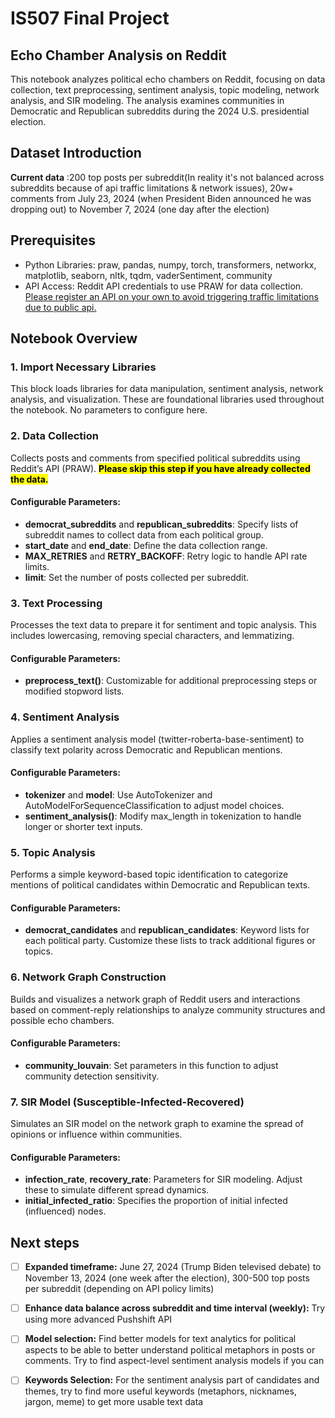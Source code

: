 # IS507 Final Project

## Echo Chamber Analysis on Reddit

This notebook analyzes political echo chambers on Reddit, focusing on data collection, text preprocessing, sentiment analysis, topic modeling, network analysis, and SIR modeling. The analysis examines communities in Democratic and Republican subreddits during the 2024 U.S. presidential election.

## Dataset Introduction
**Current data** :200 top posts per subreddit(In reality it's not balanced across subreddits because of api traffic limitations & network issues), 20w+ comments from July 23, 2024 (when President Biden announced he was dropping out) to November 7, 2024 (one day after the election)

## Prerequisites
- Python Libraries: praw, pandas, numpy, torch, transformers, networkx, matplotlib, seaborn, nltk, tqdm, vaderSentiment, community
- API Access: Reddit API credentials to use PRAW for data collection. [Please register an API on your own to avoid triggering traffic limitations due to public api.](https://praw.readthedocs.io/en/stable/getting_started/quick_start.html)

## Notebook Overview

### 1. Import Necessary Libraries

This block loads libraries for data manipulation, sentiment analysis, network analysis, and visualization. These are foundational libraries used throughout the notebook. No parameters to configure here.

### 2. Data Collection

Collects posts and comments from specified political subreddits using Reddit’s API (PRAW). **<mark>Please skip this step if you have already collected the data.</mark>**

#### Configurable Parameters:
- **democrat_subreddits** and **republican_subreddits**: Specify lists of subreddit names to collect data from each political group.
- **start_date** and **end_date**: Define the data collection range.
- **MAX_RETRIES** and **RETRY_BACKOFF**: Retry logic to handle API rate limits.
- **limit**: Set the number of posts collected per subreddit.

### 3. Text Processing

Processes the text data to prepare it for sentiment and topic analysis. This includes lowercasing, removing special characters, and lemmatizing.

#### Configurable Parameters:
- **preprocess_text()**: Customizable for additional preprocessing steps or modified stopword lists.

### 4. Sentiment Analysis

Applies a sentiment analysis model (twitter-roberta-base-sentiment) to classify text polarity across Democratic and Republican mentions.

#### Configurable Parameters:
- **tokenizer** and **model**: Use AutoTokenizer and AutoModelForSequenceClassification to adjust model choices.
- **sentiment_analysis()**: Modify max_length in tokenization to handle longer or shorter text inputs.

### 5. Topic Analysis

Performs a simple keyword-based topic identification to categorize mentions of political candidates within Democratic and Republican texts.

#### Configurable Parameters:
- **democrat_candidates** and **republican_candidates**: Keyword lists for each political party. Customize these lists to track additional figures or topics.

### 6. Network Graph Construction

Builds and visualizes a network graph of Reddit users and interactions based on comment-reply relationships to analyze community structures and possible echo chambers.

#### Configurable Parameters:
- **community_louvain**: Set parameters in this function to adjust community detection sensitivity.

### 7. SIR Model (Susceptible-Infected-Recovered)

Simulates an SIR model on the network graph to examine the spread of opinions or influence within communities.

#### Configurable Parameters:
- **infection_rate**, **recovery_rate**: Parameters for SIR modeling. Adjust these to simulate different spread dynamics.
- **initial_infected_ratio**: Specifies the proportion of initial infected (influenced) nodes.

## Next steps
- [ ] **Expanded timeframe:** June 27, 2024 (Trump Biden televised debate) to November 13, 2024 (one week after the election), 300-500 top posts per subreddit (depending on API policy limits)
- [ ] **Enhance data balance across subreddit and time interval (weekly):** Try using more advanced Pushshift API
- [ ] **Model selection:** Find better models for text analytics for political aspects to be able to better understand political metaphors in posts or comments. Try to find aspect-level sentiment analysis models if you can
- [ ] **Keywords Selection:** For the sentiment analysis part of candidates and themes, try to find more useful keywords (metaphors, nicknames, jargon, meme) to get more usable text data




